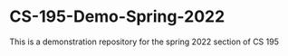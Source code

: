 # CS-195-Demo-Spring-2022

This is a demonstration repository for the spring 2022 section of CS 195


